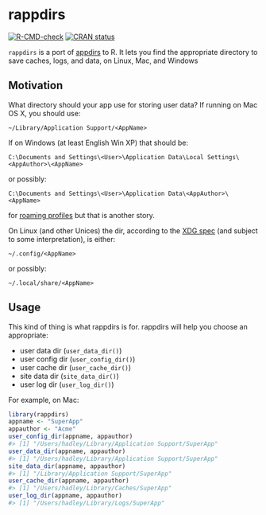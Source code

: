 
<!-- README.md is generated from README.Rmd. Please edit that file -->

# rappdirs

<!-- badges: start -->

[![R-CMD-check](https://github.com/r-lib/rappdirs/workflows/R-CMD-check/badge.svg)](https://github.com/r-lib/rappdirs/actions)
[![CRAN
status](https://www.r-pkg.org/badges/version/rappdirs)](https://CRAN.R-project.org/package=rappdirs)

<!-- badges: end -->

`rappdirs` is a port of
[appdirs](https://github.com/ActiveState/appdirs) to R. It lets you find
the appropriate directory to save caches, logs, and data, on Linux, Mac,
and Windows

## Motivation

What directory should your app use for storing user data? If running on
Mac OS X, you should use:

    ~/Library/Application Support/<AppName>

If on Windows (at least English Win XP) that should be:

    C:\Documents and Settings\<User>\Application Data\Local Settings\<AppAuthor>\<AppName>

or possibly:

    C:\Documents and Settings\<User>\Application Data\<AppAuthor>\<AppName>

for [roaming
profiles](https://docs.microsoft.com/en-us/previous-versions/windows/it-pro/windows-vista/cc766489(v=ws.10))
but that is another story.

On Linux (and other Unices) the dir, according to the [XDG
spec](https://specifications.freedesktop.org/basedir-spec/basedir-spec-latest.html)
(and subject to some interpretation), is either:

    ~/.config/<AppName>     

or possibly:

    ~/.local/share/<AppName>

## Usage

This kind of thing is what rappdirs is for. rappdirs will help you
choose an appropriate:

-   user data dir (`user_data_dir()`)
-   user config dir (`user_config_dir()`)
-   user cache dir (`user_cache_dir()`)
-   site data dir (`site_data_dir()`)
-   user log dir (`user_log_dir()`)

For example, on Mac:

``` r
library(rappdirs)
appname <- "SuperApp"
appauthor <- "Acme"
user_config_dir(appname, appauthor)
#> [1] "/Users/hadley/Library/Application Support/SuperApp"
user_data_dir(appname, appauthor)
#> [1] "/Users/hadley/Library/Application Support/SuperApp"
site_data_dir(appname, appauthor)
#> [1] "/Library/Application Support/SuperApp"
user_cache_dir(appname, appauthor)
#> [1] "/Users/hadley/Library/Caches/SuperApp"
user_log_dir(appname, appauthor)
#> [1] "/Users/hadley/Library/Logs/SuperApp"
```
